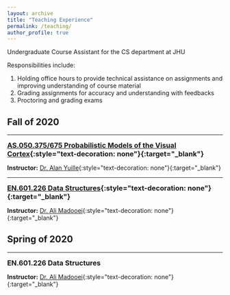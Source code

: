 ```yaml
---
layout: archive
title: "Teaching Experience"
permalink: /teaching/
author_profile: true
---
```


Undergraduate Course Assistant for the CS department at JHU

Responsibilities include:  
1) Holding office hours to provide technical assistance on assignments and improving understanding of course material  
2) Grading assignments for accuracy and understanding with feedbacks  
3) Proctoring and grading exams  


## Fall of 2020
---
<span style="font-size:1.15em;">**[AS.050.375/675 Probabilistic Models of the Visual Cortex](http://www.cs.jhu.edu/~ayuille/JHUcourses/ProbabilisticModelsOfVisualCognition2020/ProbModelsIndex.html){:style="text-decoration: none"}{:target="_blank"}**</span>  

**Instructor:** [Dr. Alan Yuille](http://www.cs.jhu.edu/~ayuille/){:style="text-decoration: none"}{:target="_blank"}  

---
<span style="font-size:1.15em;">**[EN.601.226 Data Structures](https://cs226fall20.github.io){:style="text-decoration: none"}{:target="_blank"}**</span>  

**Instructor:** [Dr. Ali Madooei](https://www.cs.jhu.edu/faculty/ali-madooei/){:style="text-decoration: none"}{:target="_blank"}  


## Spring of 2020
---
<span style="font-size:1.15em;">**EN.601.226 Data Structures**</span>  

**Instructor:** [Dr. Ali Madooei](https://www.cs.jhu.edu/faculty/ali-madooei/){:style="text-decoration: none"}{:target="_blank"}  


